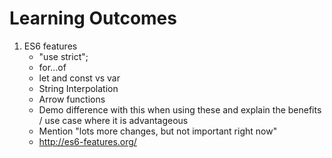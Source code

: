 # Learning Outcomes

1. ES6 features
    * "use strict";
    * for...of
    * let and const vs var
    * String Interpolation
    * Arrow functions
    * Demo difference with this when using these and explain the benefits / use case where it is advantageous
    * Mention "lots more changes, but not important right now"
    * http://es6-features.org/
